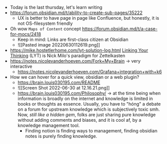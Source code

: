 - Today is the last thursday, let's learn writing
- https://forum.obsidian.md/t/ability-to-create-sub-pages/35222
	- UX is better to have page in page like Confluence, but honestly, it is not OS-filesystem friendly
- Oh wow `Maps of Content` concept https://forum.obsidian.md/t/a-case-for-mocs/2418
	- Keep in mind: Links are first-class citizen at Obsidian
	- ![[Pasted image 20220630112619.png]]
- https://mike.hostetlerhome.com/lyt-solution-log.html [Linking Your Thinking](https://www.linkingyourthinking.com/) (LYT) is Nick Milo's paradigm for Zettelkasten
- https://notes.nicolevanderhoeven.com/Fork+My+Brain -> very interactive
	- https://notes.nicolevanderhoeven.com/Grafana+integration+with+k6
- How we can hover for a quick view, obsidian or a web plugin?
	- https://brain.louis030195.com/README
	- ![[Screen Shot 2022-06-30 at 12.16.21.png]]
	- https://brain.louis030195.com/Philosophy/ -> at the time being when information is broadly on the internet and knowledge is limited in books or thoughts as essence. Usually, you have to "hóng" a debate on a forum for upstream knowledge which is subjectively toxic smh. Now, *still like a hidden gem*, folks are just sharing pure knowledge without adding comments and biases, and it is cool af, by a knowledge management tool. 
		- Finding notion is finding ways to management, finding obsidian notes is purely finding knowledge.